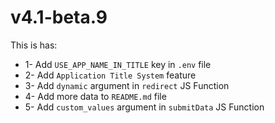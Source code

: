 # v4.1-beta.9

This is has:

* 1- Add `USE_APP_NAME_IN_TITLE` key in `.env` file
* 2- Add `Application Title System` feature
* 3- Add `dynamic` argument in `redirect` JS Function
* 4- Add more data to `README.md` file
* 5- Add `custom_values` argument in `submitData` JS Function
